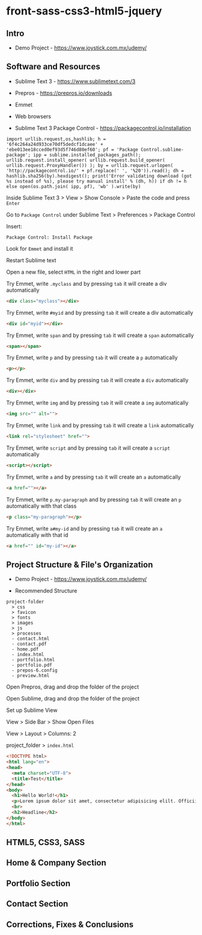 # front-sass-css3-html5-jquery

## Intro

- Demo Project - https://www.joystick.com.mx/udemy/

## Software and Resources

- Sublime Text 3 - https://www.sublimetext.com/3
- Prepros - https://prepros.io/downloads
- Emmet
- Web browsers

- Sublime Text 3 Package Control - https://packagecontrol.io/installation

```
import urllib.request,os,hashlib; h = '6f4c264a24d933ce70df5dedcf1dcaee' + 'ebe013ee18cced0ef93d5f746d80ef60'; pf = 'Package Control.sublime-package'; ipp = sublime.installed_packages_path(); urllib.request.install_opener( urllib.request.build_opener( urllib.request.ProxyHandler()) ); by = urllib.request.urlopen( 'http://packagecontrol.io/' + pf.replace(' ', '%20')).read(); dh = hashlib.sha256(by).hexdigest(); print('Error validating download (got %s instead of %s), please try manual install' % (dh, h)) if dh != h else open(os.path.join( ipp, pf), 'wb' ).write(by)
```

Inside Sublime Text 3 > View > Show Console > Paste the code and press `Enter`

Go to `Package Control` under Sublime Text > Preferences > Package Control

Insert:

`Package Control: Install Package`

Look for `Emmet` and install it

Restart Sublime text

Open a new file, select `HTML` in the right and lower part

Try Emmet, write `.myclass` and by pressing `tab` it will create a div automatically

```html
<div class="myclass"></div>
```

Try Emmet, write `#myid` and by pressing `tab` it will create a div automatically

```html
<div id="myid"></div>
```

Try Emmet, write `span` and by pressing `tab` it will create a `span` automatically

```html
<span></span>
```

Try Emmet, write `p` and by pressing `tab` it will create a `p` automatically

```html
<p></p>
```

Try Emmet, write `div` and by pressing `tab` it will create a `div` automatically

```html
<div></div>
```

Try Emmet, write `img` and by pressing `tab` it will create a `img` automatically

```html
<img src="" alt="">
```

Try Emmet, write `link` and by pressing `tab` it will create a `link` automatically

```html
<link rel="stylesheet" href="">
```

Try Emmet, write `script` and by pressing `tab` it will create a `script` automatically

```html
<script></script>
```

Try Emmet, write `a` and by pressing `tab` it will create an `a` automatically

```html
<a href=""></a>
```

Try Emmet, write `p.my-paragraph` and by pressing `tab` it will create an `p` automatically with that class

```html
<p class="my-paragraph"></p>
```

Try Emmet, write `a#my-id` and by pressing `tab` it will create an `a` automatically with that id

```html
<a href="" id="my-id"></a>
```

## Project Structure & File's Organization

- Demo Project - https://www.joystick.com.mx/udemy/

- Recommended Structure

```
project-folder
  > css
  > favicon
  > fonts
  > images
  > js
  > processes
  - contact.html
  - contact.pdf
  - home.pdf
  - index.html
  - portfolio.html
  - portfolio.pdf
  - prepos-6.config
  - preview.html
```

Open Prepros, drag and drop the folder of the project

Open Sublime, drag and drop the folder of the project

Set up Sublime View

View > Side Bar > Show Open Files

View > Layout > Columns: 2

project_folder > `index.html`

```html
<!DOCTYPE html>
<html lang="en">
<head>
  <meta charset="UTF-8">
  <title>Test</title>
</head>
<body>
  <h1>Hello World!</h1>
  <p>Lorem ipsum dolor sit amet, consectetur adipisicing elilt. Officiis exercitationem modi reiciendis, dignissimos culpa sequi eveniet ab nesciunt commodi soluta, quia ipsum reprehenderit vero magnam, tempora aut atque neque perferendis.</p>
  <br>
  <h2>Headline</h2>
</body>
</html>
```


## HTML5, CSS3, SASS

## Home & Company Section

## Portfolio Section

## Contact Section

## Corrections, Fixes & Conclusions
